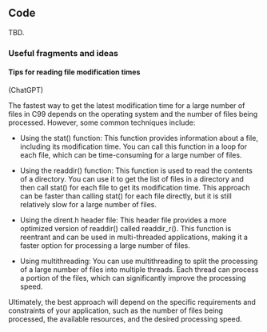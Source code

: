 ## Code

TBD.

### Useful fragments and ideas

#### Tips for reading file modification times

(ChatGPT)

The fastest way to get the latest modification time for a large number
of files in C99 depends on the operating system and the number of
files being processed. However, some common techniques include:

- Using the stat() function: This function provides information about
  a file, including its modification time. You can call this function
  in a loop for each file, which can be time-consuming for a large
  number of files.

- Using the readdir() function: This function is used to read the
  contents of a directory. You can use it to get the list of files in
  a directory and then call stat() for each file to get its
  modification time. This approach can be faster than calling stat()
  for each file directly, but it is still relatively slow for a large
  number of files.

- Using the dirent.h header file: This header file provides a more
  optimized version of readdir() called readdir_r(). This function is
  reentrant and can be used in multi-threaded applications, making it
  a faster option for processing a large number of files.

- Using multithreading: You can use multithreading to split the
  processing of a large number of files into multiple threads. Each
  thread can process a portion of the files, which can significantly
  improve the processing speed.

Ultimately, the best approach will depend on the specific requirements
and constraints of your application, such as the number of files being
processed, the available resources, and the desired processing speed.
